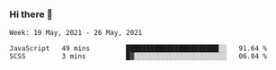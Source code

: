 ### Hi there 👋

<!--START_SECTION:waka-->
```text
Week: 19 May, 2021 - 26 May, 2021

JavaScript   49 mins         ███████████████████████░░   91.64 % 
SCSS         3 mins          █▓░░░░░░░░░░░░░░░░░░░░░░░   06.84 % 
```
<!--END_SECTION:waka-->
